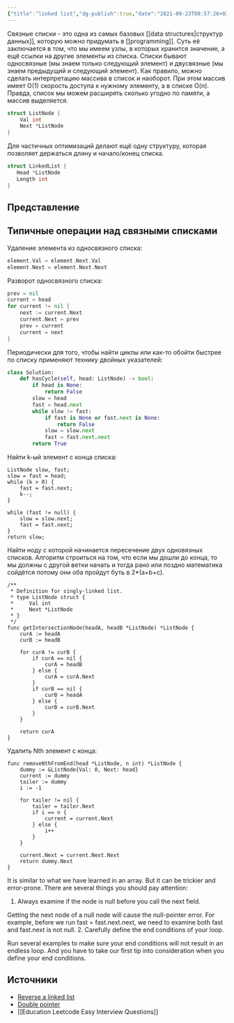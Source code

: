 ```yaml
---
{"title":"linked list","dg-publish":true,"date":"2021-09-23T08:57:26+03:00","modified_at":"2023-01-27T17:51:11+04:00","permalink":"/linked-list/","dgPassFrontmatter":true}
---
```



Связные списки - это одна из самых базовых [[data structures|структур данных]], которую можно придумать в [[programming]]. Суть её заключается в том, что мы имеем узлы, в которых хранится значение, а ещё ссылки на другие элементы из списка. Списки бывают односвязные (мы знаем только следующий элемент) и двусвязные (мы знаем предыдущий и следующий элемент). Как правило, можно сделать интерпретацию массива в список и наоборот. При этом массив имеет O(1) скорость доступа к нужному элементу, а в списке O(n). Правда, список мы можем расширять сколько угодно по памяти, а массив выделяется.

```go
struct ListNode {
    Val int
    Next *ListNode
}
```

Для частичных оптимизаций делают ещё одну структуру, которая позволяет держаться длину и начало/конец списка.
```go
struct LinkedList {
   Head *ListNode
   Length int
}
```

## Представление

<style>
.container {font-family: sans-serif; text-align: center;}
.button-wrapper button {z-index: 1;height: 40px; width: 100px; margin: 10px;padding: 5px;}
.excalidraw .App-menu_top .buttonList { display: flex;}
.excalidraw-wrapper { height: 800px; margin: 50px; position: relative;}
:root[dir="ltr"] .excalidraw .layer-ui__wrapper .zen-mode-transition.App-menu_bottom--transition-left {transform: none;}
</style><script src="https://unpkg.com/react@17/umd/react.production.min.js"></script><script src="https://unpkg.com/react-dom@17/umd/react-dom.production.min.js"></script><script type="text/javascript" src="https://unpkg.com/@excalidraw/excalidraw@0.12.0/dist/excalidraw.production.min.js"></script><div id="linked_listexcalidraw.md1"></div><script>(function(){const InitialData={"type":"excalidraw","version":2,"source":"https://excalidraw.com","elements":[{"id":"6U-mh75DSDJgFoOjbjCGE","type":"rectangle","x":-340.25,"y":-260.5,"width":193,"height":58,"angle":0,"strokeColor":"#000000","backgroundColor":"transparent","fillStyle":"hachure","strokeWidth":1,"strokeStyle":"solid","roughness":1,"opacity":100,"groupIds":[],"strokeSharpness":"sharp","seed":1243713440,"version":216,"versionNonce":1622922848,"isDeleted":false,"boundElements":[{"type":"arrow","id":"VCqQYWrGlHZ7aQA8kCklz"},{"type":"arrow","id":"rCYA7N-w9J9-tet5P4JAh"}]},{"id":"uHXZiBt12w87OeBKbmDt3","type":"rectangle","x":27.25,"y":-263.5,"width":193,"height":58,"angle":0,"strokeColor":"#000000","backgroundColor":"transparent","fillStyle":"hachure","strokeWidth":1,"strokeStyle":"solid","roughness":1,"opacity":100,"groupIds":[],"strokeSharpness":"sharp","seed":2147092384,"version":249,"versionNonce":1685911136,"isDeleted":false,"boundElements":[{"type":"arrow","id":"VCqQYWrGlHZ7aQA8kCklz"},{"type":"arrow","id":"NWlED4Obl-7lGrEgbaBUG"},{"type":"arrow","id":"eQCuGUw8fx7SRVy2iyuTG"}]},{"id":"VCqQYWrGlHZ7aQA8kCklz","type":"arrow","x":-142.25,"y":-228.45046928026306,"width":166.5,"height":1.7805700341832562,"angle":0,"strokeColor":"#000000","backgroundColor":"transparent","fillStyle":"hachure","strokeWidth":1,"strokeStyle":"solid","roughness":1,"opacity":100,"groupIds":[],"strokeSharpness":"round","seed":1493981088,"version":447,"versionNonce":1084000,"isDeleted":false,"boundElementIds":null,"points":[[0,0],[166.5,-1.7805700341832562]],"lastCommittedPoint":null,"startBinding":{"elementId":"6U-mh75DSDJgFoOjbjCGE","focus":0.1238619948054741,"gap":5},"endBinding":{"elementId":"uHXZiBt12w87OeBKbmDt3","focus":-0.10671611042439236,"gap":3},"startArrowhead":null,"endArrowhead":"arrow"},{"id":"rCYA7N-w9J9-tet5P4JAh","type":"arrow","x":-219.74267603145225,"y":-318.5,"width":26.477798225468092,"height":52.8322826039539,"angle":0,"strokeColor":"#000000","backgroundColor":"transparent","fillStyle":"hachure","strokeWidth":1,"strokeStyle":"dotted","roughness":1,"opacity":100,"groupIds":[],"strokeSharpness":"round","seed":1736755808,"version":456,"versionNonce":1394603616,"isDeleted":false,"boundElementIds":null,"points":[[0,0],[-26.477798225468092,52.8322826039539]],"lastCommittedPoint":null,"startBinding":{"elementId":"AVDTR0qT","focus":0.25942890607434366,"gap":2},"endBinding":{"elementId":"6U-mh75DSDJgFoOjbjCGE","focus":-0.1764705882352944,"gap":5.167717396046044},"startArrowhead":null,"endArrowhead":"arrow"},{"id":"AVDTR0qT","type":"text","x":-228.25,"y":-345.5,"width":46,"height":25,"angle":0,"strokeColor":"#000000","backgroundColor":"transparent","fillStyle":"hachure","strokeWidth":1,"strokeStyle":"dotted","roughness":1,"opacity":100,"groupIds":[],"strokeSharpness":"sharp","seed":728737376,"version":149,"versionNonce":1249329760,"isDeleted":false,"text":"head","fontSize":20,"fontFamily":1,"textAlign":"left","verticalAlign":"top","baseline":18,"boundElements":[{"type":"arrow","id":"rCYA7N-w9J9-tet5P4JAh"}],"containerId":null,"rawText":"head","originalText":"head"},{"id":"CuiHjMdP","type":"text","x":141.75,"y":-371.5,"width":34,"height":25,"angle":0,"strokeColor":"#000000","backgroundColor":"transparent","fillStyle":"hachure","strokeWidth":1,"strokeStyle":"dotted","roughness":1,"opacity":100,"groupIds":[],"strokeSharpness":"sharp","seed":1053490784,"version":150,"versionNonce":716758944,"isDeleted":false,"text":"tail","fontSize":20,"fontFamily":1,"textAlign":"left","verticalAlign":"top","baseline":18,"boundElements":[{"type":"arrow","id":"eQCuGUw8fx7SRVy2iyuTG"}],"containerId":null,"rawText":"tail","originalText":"tail"},{"id":"eQCuGUw8fx7SRVy2iyuTG","type":"arrow","x":133.84095066785812,"y":-347.8203118205071,"width":56.26283836364746,"height":77.12934837341311,"angle":0,"strokeColor":"#000000","backgroundColor":"transparent","fillStyle":"hachure","strokeWidth":1,"strokeStyle":"dotted","roughness":1,"opacity":100,"groupIds":[],"strokeSharpness":"round","seed":792402528,"version":433,"versionNonce":9713248,"isDeleted":false,"boundElementIds":null,"points":[[0,0],[-56.26283836364746,77.12934837341311]],"lastCommittedPoint":null,"startBinding":{"elementId":"CuiHjMdP","focus":0.6414632713838976,"gap":7.909049332141876},"endBinding":{"elementId":"uHXZiBt12w87OeBKbmDt3","focus":-0.6168218108695366,"gap":7.190963447093964},"startArrowhead":null,"endArrowhead":"arrow"},{"id":"ijpm8Gqt","type":"text","x":-274.25,"y":-244.5,"width":71,"height":25,"angle":0,"strokeColor":"#000000","backgroundColor":"transparent","fillStyle":"hachure","strokeWidth":1,"strokeStyle":"dotted","roughness":1,"opacity":100,"groupIds":[],"strokeSharpness":"sharp","seed":47852128,"version":206,"versionNonce":553563040,"isDeleted":false,"boundElementIds":null,"text":"element","fontSize":20,"fontFamily":1,"textAlign":"left","verticalAlign":"top","baseline":18,"containerId":null,"rawText":"element","originalText":"element"},{"id":"7oggRpZ3","type":"text","x":82.25,"y":-245,"width":71,"height":25,"angle":0,"strokeColor":"#000000","backgroundColor":"transparent","fillStyle":"hachure","strokeWidth":1,"strokeStyle":"dotted","roughness":1,"opacity":100,"groupIds":[],"strokeSharpness":"sharp","seed":1567375264,"version":299,"versionNonce":139226016,"isDeleted":false,"boundElementIds":null,"text":"element","fontSize":20,"fontFamily":1,"textAlign":"left","verticalAlign":"top","baseline":18,"containerId":null,"rawText":"element","originalText":"element"},{"id":"EU0_6hwB42hkRl7MTGeqd","type":"rectangle","x":-361.25,"y":-424.5,"width":693,"height":244,"angle":0,"strokeColor":"#000000","backgroundColor":"transparent","fillStyle":"hachure","strokeWidth":1,"strokeStyle":"dotted","roughness":1,"opacity":100,"groupIds":[],"strokeSharpness":"sharp","seed":330108512,"version":303,"versionNonce":1743868832,"isDeleted":false,"boundElementIds":null},{"id":"YjENpHoM","type":"text","x":-104.25,"y":-459.5,"width":112,"height":25,"angle":0,"strokeColor":"#000000","backgroundColor":"transparent","fillStyle":"hachure","strokeWidth":1,"strokeStyle":"dotted","roughness":1,"opacity":100,"groupIds":[],"strokeSharpness":"sharp","seed":1646739360,"version":68,"versionNonce":7172704,"isDeleted":false,"boundElementIds":null,"text":"single linked","fontSize":20,"fontFamily":1,"textAlign":"left","verticalAlign":"top","baseline":18,"containerId":null,"rawText":"single linked","originalText":"single linked"},{"id":"WAKZmc4pwWyZc9v9vTMQN","type":"rectangle","x":-350.75,"y":51,"width":193,"height":58,"angle":0,"strokeColor":"#000000","backgroundColor":"transparent","fillStyle":"hachure","strokeWidth":1,"strokeStyle":"solid","roughness":1,"opacity":100,"groupIds":[],"strokeSharpness":"sharp","seed":1483768416,"version":322,"versionNonce":1860603488,"isDeleted":false,"boundElements":[{"type":"arrow","id":"d-yYhMq6WpihGUrbHwt_x"},{"type":"arrow","id":"K1YycpmI0D1Bd4OPeYENH"},{"type":"arrow","id":"xXquA0Gq0tdhTM-3eEvWm"}]},{"id":"1f6Hq9Y5cXguONp_I54by","type":"rectangle","x":16.75,"y":48,"width":193,"height":58,"angle":0,"strokeColor":"#000000","backgroundColor":"transparent","fillStyle":"hachure","strokeWidth":1,"strokeStyle":"solid","roughness":1,"opacity":100,"groupIds":[],"strokeSharpness":"sharp","seed":110580640,"version":355,"versionNonce":1093720672,"isDeleted":false,"boundElements":[{"type":"arrow","id":"d-yYhMq6WpihGUrbHwt_x"},{"type":"arrow","id":"NWlED4Obl-7lGrEgbaBUG"},{"type":"arrow","id":"CxM1rbr5qVh3uHeXIBrWC"},{"type":"arrow","id":"xXquA0Gq0tdhTM-3eEvWm"}]},{"id":"d-yYhMq6WpihGUrbHwt_x","type":"arrow","x":-152.75,"y":83.04953071973694,"width":166.5,"height":1.7805700341832562,"angle":0,"strokeColor":"#000000","backgroundColor":"transparent","fillStyle":"hachure","strokeWidth":1,"strokeStyle":"solid","roughness":1,"opacity":100,"groupIds":[],"strokeSharpness":"round","seed":1341208160,"version":756,"versionNonce":1690169248,"isDeleted":false,"boundElementIds":null,"points":[[0,0],[166.5,-1.7805700341832562]],"lastCommittedPoint":null,"startBinding":{"elementId":"WAKZmc4pwWyZc9v9vTMQN","focus":0.13768599484297273,"gap":5},"endBinding":{"elementId":"1f6Hq9Y5cXguONp_I54by","focus":-0.10671611042439247,"gap":3},"startArrowhead":null,"endArrowhead":"arrow"},{"id":"K1YycpmI0D1Bd4OPeYENH","type":"arrow","x":-230.24267603145222,"y":-7,"width":26.477798225468092,"height":52.8322826039539,"angle":0,"strokeColor":"#000000","backgroundColor":"transparent","fillStyle":"hachure","strokeWidth":1,"strokeStyle":"dotted","roughness":1,"opacity":100,"groupIds":[],"strokeSharpness":"round","seed":1269555104,"version":765,"versionNonce":410945440,"isDeleted":false,"boundElementIds":null,"points":[[0,0],[-26.477798225468092,52.8322826039539]],"lastCommittedPoint":null,"startBinding":{"elementId":"i3pTyX2K","focus":0.24691118514196642,"gap":2},"endBinding":{"elementId":"WAKZmc4pwWyZc9v9vTMQN","focus":-0.17647058823529432,"gap":5.1677173960461005},"startArrowhead":null,"endArrowhead":"arrow"},{"id":"i3pTyX2K","type":"text","x":-238.75,"y":-34,"width":46,"height":25,"angle":0,"strokeColor":"#000000","backgroundColor":"transparent","fillStyle":"hachure","strokeWidth":1,"strokeStyle":"dotted","roughness":1,"opacity":100,"groupIds":[],"strokeSharpness":"sharp","seed":2101045856,"version":253,"versionNonce":1469582944,"isDeleted":false,"text":"head","fontSize":20,"fontFamily":1,"textAlign":"left","verticalAlign":"top","baseline":18,"boundElements":[{"type":"arrow","id":"K1YycpmI0D1Bd4OPeYENH"}],"containerId":null,"rawText":"head","originalText":"head"},{"id":"9PtmFCkl","type":"text","x":131.25,"y":-60,"width":34,"height":25,"angle":0,"strokeColor":"#000000","backgroundColor":"transparent","fillStyle":"hachure","strokeWidth":1,"strokeStyle":"dotted","roughness":1,"opacity":100,"groupIds":[],"strokeSharpness":"sharp","seed":374270880,"version":254,"versionNonce":686814816,"isDeleted":false,"text":"tail","fontSize":20,"fontFamily":1,"textAlign":"left","verticalAlign":"top","baseline":18,"boundElements":[{"type":"arrow","id":"CxM1rbr5qVh3uHeXIBrWC"}],"containerId":null,"rawText":"tail","originalText":"tail"},{"id":"CxM1rbr5qVh3uHeXIBrWC","type":"arrow","x":123.34095066785812,"y":-36.32031182050707,"width":56.26283836364746,"height":77.12934837341311,"angle":0,"strokeColor":"#000000","backgroundColor":"transparent","fillStyle":"hachure","strokeWidth":1,"strokeStyle":"dotted","roughness":1,"opacity":100,"groupIds":[],"strokeSharpness":"round","seed":1797201504,"version":742,"versionNonce":385425312,"isDeleted":false,"boundElementIds":null,"points":[[0,0],[-56.26283836364746,77.12934837341311]],"lastCommittedPoint":null,"startBinding":{"elementId":"9PtmFCkl","focus":0.6414632713838976,"gap":7.909049332141876},"endBinding":{"elementId":"1f6Hq9Y5cXguONp_I54by","focus":-0.6168218108695366,"gap":7.190963447093964},"startArrowhead":null,"endArrowhead":"arrow"},{"id":"5inLkElT","type":"text","x":-284.75,"y":67,"width":71,"height":25,"angle":0,"strokeColor":"#000000","backgroundColor":"transparent","fillStyle":"hachure","strokeWidth":1,"strokeStyle":"dotted","roughness":1,"opacity":100,"groupIds":[],"strokeSharpness":"sharp","seed":816871328,"version":308,"versionNonce":1194445728,"isDeleted":false,"boundElementIds":null,"text":"element","fontSize":20,"fontFamily":1,"textAlign":"left","verticalAlign":"top","baseline":18,"containerId":null,"rawText":"element","originalText":"element"},{"id":"jnkshGbW","type":"text","x":71.75,"y":66.5,"width":71,"height":25,"angle":0,"strokeColor":"#000000","backgroundColor":"transparent","fillStyle":"hachure","strokeWidth":1,"strokeStyle":"dotted","roughness":1,"opacity":100,"groupIds":[],"strokeSharpness":"sharp","seed":1248612960,"version":401,"versionNonce":1448754784,"isDeleted":false,"boundElementIds":null,"text":"element","fontSize":20,"fontFamily":1,"textAlign":"left","verticalAlign":"top","baseline":18,"containerId":null,"rawText":"element","originalText":"element"},{"id":"d4AvGHfNDOdcwON8oZi5S","type":"rectangle","x":-371.75,"y":-113,"width":693,"height":244,"angle":0,"strokeColor":"#000000","backgroundColor":"transparent","fillStyle":"hachure","strokeWidth":1,"strokeStyle":"dotted","roughness":1,"opacity":100,"groupIds":[],"strokeSharpness":"sharp","seed":520127392,"version":405,"versionNonce":37181344,"isDeleted":false,"boundElementIds":null},{"id":"jWClB9FQ","type":"text","x":-114.75,"y":-148,"width":121,"height":25,"angle":0,"strokeColor":"#000000","backgroundColor":"transparent","fillStyle":"hachure","strokeWidth":1,"strokeStyle":"dotted","roughness":1,"opacity":100,"groupIds":[],"strokeSharpness":"sharp","seed":838010464,"version":176,"versionNonce":4848224,"isDeleted":false,"boundElementIds":null,"text":"double linked","fontSize":20,"fontFamily":1,"textAlign":"left","verticalAlign":"top","baseline":18,"containerId":null,"rawText":"double linked","originalText":"double linked"},{"id":"xXquA0Gq0tdhTM-3eEvWm","type":"arrow","x":12.75,"y":94.5,"width":167,"height":2,"angle":0,"strokeColor":"#000000","backgroundColor":"transparent","fillStyle":"hachure","strokeWidth":1,"strokeStyle":"solid","roughness":1,"opacity":100,"groupIds":[],"strokeSharpness":"round","seed":769371744,"version":48,"versionNonce":1129842592,"isDeleted":false,"boundElementIds":null,"points":[[0,0],[-167,2]],"lastCommittedPoint":null,"startBinding":{"elementId":"1f6Hq9Y5cXguONp_I54by","focus":-0.5404090548054011,"gap":4},"endBinding":{"elementId":"WAKZmc4pwWyZc9v9vTMQN","focus":0.5868745035742653,"gap":3.5},"startArrowhead":null,"endArrowhead":"arrow"}],"appState":{"theme":"light","viewBackgroundColor":"#ffffff"},"files":{}};InitialData.scrollToContent=true;App=()=>{const e=React.useRef(null),t=React.useRef(null),[n,i]=React.useState({width:void 0,height:void 0});return React.useEffect(()=>{i({width:t.current.getBoundingClientRect().width,height:t.current.getBoundingClientRect().height});const e=()=>{i({width:t.current.getBoundingClientRect().width,height:t.current.getBoundingClientRect().height})};return window.addEventListener("resize",e),()=>window.removeEventListener("resize",e)},[t]),React.createElement(React.Fragment,null,React.createElement("div",{className:"excalidraw-wrapper",ref:t},React.createElement(ExcalidrawLib.Excalidraw,{ref:e,width:n.width,height:n.height,initialData:InitialData,viewModeEnabled:!0,zenModeEnabled:!0,gridModeEnabled:!1})))},excalidrawWrapper=document.getElementById("linked_listexcalidraw.md1");ReactDOM.render(React.createElement(App),excalidrawWrapper);})();</script>

## Типичные операции над связными списками

Удаление элемента из односвязного списка:
```go
element.Val = element.Next.Val
element.Next = element.Next.Next
```

Разворот односвязного списка:
```go
prev = nil
current = head
for current != nil {
    next := current.Next
    current.Next = prev
    prev = current
    current = next
}
```

Периодически для того, чтобы найти циклы или как-то обойти быстрее по списку применяют технику двойных указателей:
```python
class Solution:
    def hasCycle(self, head: ListNode) -> bool:
        if head is None:
            return False
        slow = head
        fast = head.next
        while slow != fast:
            if fast is None or fast.next is None:
                return False
            slow = slow.next
            fast = fast.next.next
        return True
```


Найти k-ый элемент с конца списка:
```
ListNode slow, fast;
slow = fast = head;
while (k > 0) {
    fast = fast.next;
    k--;
}

while (fast != null) {
    slow = slow.next;
    fast = fast.next;
}
return slow;
```

Найти ноду с которой начинается пересечение двух одновязных списков. Алгоритм строиться на том, что если мы дошли до конца, то мы должны с другой ветки начать и тогда рано или поздно математика сойдётся потому они оба пройдут буть в 2*(a+b+c).
```
/**
 * Definition for singly-linked list.
 * type ListNode struct {
 *     Val int
 *     Next *ListNode
 * }
 */
func getIntersectionNode(headA, headB *ListNode) *ListNode { 
    curA := headA
    curB := headB
    
    for curA != curB {
        if curA == nil {
            curA = headB
        } else {
            curA = curA.Next
        }
        if curB == nil {
            curB = headA
        } else {
            curB = curB.Next
        }
    }
    
    return curA
}
```

Удалить Nth элемент с конца:
```
func removeNthFromEnd(head *ListNode, n int) *ListNode {
	dummy := &ListNode{Val: 0, Next: head}
	current := dummy
    tailer := dummy
    i := -1
    
    for tailer != nil {
        tailer = tailer.Next
        if i == n {
            current = current.Next
        } else {
            i++
        }
    }
    
	current.Next = current.Next.Next
	return dummy.Next
}
```

It is similar to what we have learned in an array. But it can be trickier and error-prone. There are several things you should pay attention:
1. Always examine if the node is null before you call the next field.

Getting the next node of a null node will cause the null-pointer error. For example, before we run fast = fast.next.next, we need to examine both fast and fast.next is not null.
2. Carefully define the end conditions of your loop.

Run several examples to make sure your end conditions will not result in an endless loop. And you have to take our first tip into consideration when you define your end conditions.



## Источники

- [Reverse a linked list](https://github.com/labuladong/fucking-algorithm/blob/english/data_structure/reverse_part_of_a_linked_list_via_recursion.md)
- [Double pointer](https://github.com/labuladong/fucking-algorithm/blob/english/think_like_computer/double_pointer.md)
- [[Education Leetcode Easy Interview Questions]]
